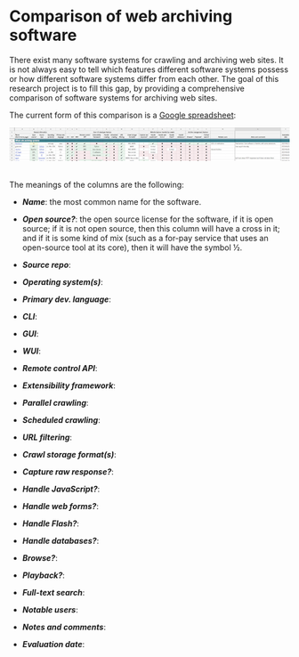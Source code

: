 Comparison of web archiving software
====================================

There exist many software systems for crawling and archiving web sites.  It is not always easy to tell which features different software systems possess or how different software systems differ from each other.  The goal of this research project is to fill this gap, by providing a comprehensive comparison of software systems for archiving web sites.

The current form of this comparison is a [Google spreadsheet](https://docs.google.com/spreadsheets/d/1FqxwaZnIhhQ7jDCC-W64NMRf5rDeh2Shx3u01MsBmTQ/edit#gid=0):

<center>
<a href="https://docs.google.com/spreadsheets/d/1FqxwaZnIhhQ7jDCC-W64NMRf5rDeh2Shx3u01MsBmTQ/edit#gid=0"><img src=".graphics/spreadsheet-image-v2.png"></a>
</center><br>

The meanings of the columns are the following:

* _**Name**_: the most common name for the software.

* _**Open source?**_: the open source license for the software, if it is open source; if it is not open source, then this column will have a cross in it; and if it is some kind of mix (such as a for-pay service that uses an open-source tool at its core), then it will have the symbol &frac12;.

* _**Source repo**_:

* _**Operating system(s)**_:

* _**Primary dev. language**_:

* _**CLI**_:

* _**GUI**_:

* _**WUI**_:

* _**Remote control API**_:

* _**Extensibility framework**_:

* _**Parallel crawling**_:

* _**Scheduled crawling**_:

* _**URL filtering**_:

* _**Crawl storage format(s)**_:

* _**Capture raw response?**_:

* _**Handle JavaScript?**_:

* _**Handle web forms?**_:

* _**Handle Flash?**_:

* _**Handle databases?**_:

* _**Browse?**_:

* _**Playback?**_:

* _**Full-text search**_:

* _**Notable users**_:

* _**Notes and comments**_:

* _**Evaluation date**_:


